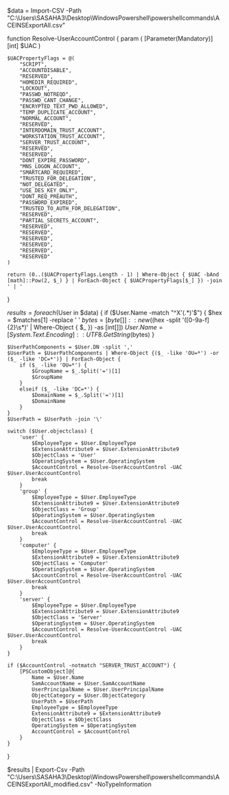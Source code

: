 
$data = Import-CSV -Path "C:\Users\SASAHA3\Desktop\WindowsPowershell\powershellcommands\ACEINSExportAll.csv"

function Resolve-UserAccountControl {
    param (
        [Parameter(Mandatory)]
        [int]
        $UAC
    )

    $UACPropertyFlags = @(
        "SCRIPT",
        "ACCOUNTDISABLE",
        "RESERVED",
        "HOMEDIR_REQUIRED",
        "LOCKOUT",
        "PASSWD_NOTREQD",
        "PASSWD_CANT_CHANGE",
        "ENCRYPTED_TEXT_PWD_ALLOWED",
        "TEMP_DUPLICATE_ACCOUNT",
        "NORMAL_ACCOUNT",
        "RESERVED",
        "INTERDOMAIN_TRUST_ACCOUNT",
        "WORKSTATION_TRUST_ACCOUNT",
        "SERVER_TRUST_ACCOUNT",
        "RESERVED",
        "RESERVED",
        "DONT_EXPIRE_PASSWORD",
        "MNS_LOGON_ACCOUNT",
        "SMARTCARD_REQUIRED",
        "TRUSTED_FOR_DELEGATION",
        "NOT_DELEGATED",
        "USE_DES_KEY_ONLY",
        "DONT_REQ_PREAUTH",
        "PASSWORD_EXPIRED",
        "TRUSTED_TO_AUTH_FOR_DELEGATION",
        "RESERVED",
        "PARTIAL_SECRETS_ACCOUNT",
        "RESERVED",
        "RESERVED",
        "RESERVED",
        "RESERVED",
        "RESERVED",
        "RESERVED"
    )

    return (0..($UACPropertyFlags.Length - 1) | Where-Object { $UAC -bAnd [math]::Pow(2, $_) } | ForEach-Object { $UACPropertyFlags[$_] }) -join ' | '
}

$results = foreach ($User in $data) {
    if ($User.Name -match "^X'(.*)'$") {
        $hex = $matches[1] -replace ' '
        $bytes = [byte[]]::new(($hex -split '([0-9a-f]{2}\s*)' | Where-Object { $_ }) -as [int[]])
        $User.Name = [System.Text.Encoding]::UTF8.GetString($bytes)
    }

    $UserPathComponents = $User.DN -split ','
    $UserPath = $UserPathComponents | Where-Object {($_ -like 'OU=*') -or ($_ -like 'DC=*')} | ForEach-Object {
        if ($_ -like 'OU=*') {
            $GroupName = $_.Split('=')[1]
            $GroupName
        }
        elseif ($_ -like 'DC=*') {
            $DomainName = $_.Split('=')[1]
            $DomainName
        }
    }
    $UserPath = $UserPath -join '\'

    switch ($User.objectclass) {
        'user' {
            $EmployeeType = $User.EmployeeType
            $ExtensionAttribute9 = $User.ExtensionAttribute9
            $ObjectClass = 'User'
            $OperatingSystem = $User.OperatingSystem
            $AccountControl = Resolve-UserAccountControl -UAC $User.UserAccountControl
            break
        }
        'group' {
            $EmployeeType = $User.EmployeeType
            $ExtensionAttribute9 = $User.ExtensionAttribute9
            $ObjectClass = 'Group'
            $OperatingSystem = $User.OperatingSystem
            $AccountControl = Resolve-UserAccountControl -UAC $User.UserAccountControl
            break
        }
        'computer' {
            $EmployeeType = $User.EmployeeType
            $ExtensionAttribute9 = $User.ExtensionAttribute9
            $ObjectClass = 'Computer'
            $OperatingSystem = $User.OperatingSystem
            $AccountControl = Resolve-UserAccountControl -UAC $User.UserAccountControl
            break
        }
        'server' {
            $EmployeeType = $User.EmployeeType
            $ExtensionAttribute9 = $User.ExtensionAttribute9
            $ObjectClass = 'Server'
            $OperatingSystem = $User.OperatingSystem
            $AccountControl = Resolve-UserAccountControl -UAC $User.UserAccountControl
            break
        }
    }

    if ($AccountControl -notmatch "SERVER_TRUST_ACCOUNT") {
        [PSCustomObject]@{
            Name = $User.Name
            SamAccountName = $User.SamAccountName
            UserPrincipalName = $User.UserPrincipalName
            ObjectCategory = $User.ObjectCategory
            UserPath = $UserPath
            EmployeeType = $EmployeeType
            ExtensionAttribute9 = $ExtensionAttribute9
            ObjectClass = $ObjectClass
            OperatingSystem = $OperatingSystem
            AccountControl = $AccountControl
        }
    }
}

$results | Export-Csv -Path "C:\Users\SASAHA3\Desktop\WindowsPowershell\powershellcommands\ACEINSExportAll_modified.csv" -NoTypeInformation
